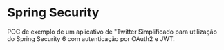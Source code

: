 # Spring Security

POC de exemplo de um aplicativo de "Twitter Simplificado para utilização do Spring Security 6 com autenticação por OAuth2 e JWT.
